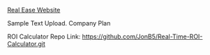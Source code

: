 [Real Ease Website](https://murphyd14.github.io/RealEase-Web/)

Sample Text Upload.
Company Plan


ROI Calculator Repo Link: 
https://github.com/JonB5/Real-Time-ROI-Calculator.git
